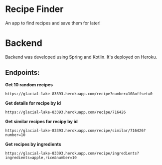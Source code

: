 # Recipe Finder

An app to find recipes and save them for later!

# Backend

Backend was developed using Spring and Kotlin. It's deployed on Heroku.

## Endpoints:

**Get 10 random recipes**

```
https://glacial-lake-83393.herokuapp.com/recipe?number=10&offset=0
```

**Get details for recipe by id**
```
https://glacial-lake-83393.herokuapp.com/recipe/716426
```

**Get similar recipes for recipy by id**
```
https://glacial-lake-83393.herokuapp.com/recipe/similar/716426?number=10
```

**Get recipes by ingredients**
```
https://glacial-lake-83393.herokuapp.com/recipe/ingredients?ingredients=apple,rice&number=10
```